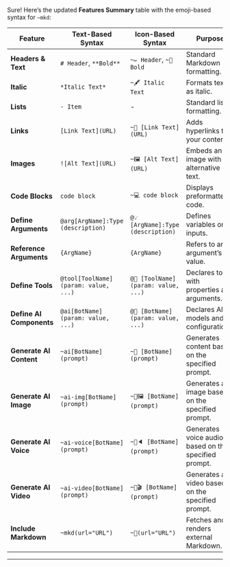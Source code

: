 Sure! Here’s the updated **Features Summary** table with the emoji-based syntax for `~mkd`:

| **Feature**             | **Text-Based Syntax**              | **Icon-Based Syntax**              | **Purpose**                                        |
|--------------------------|-------------------------------------|-------------------------------------|----------------------------------------------------|
| **Headers & Text**       | `# Header`, `**Bold**`             | `~✏️ Header`, `~🌟 Bold`             | Standard Markdown formatting.                     |
| **Italic**               | `*Italic Text*`                   | `~🖋️ Italic Text`                   | Formats text as italic.                           |
| **Lists**                | `- Item`                         | -                                   | Standard list formatting.                         |
| **Links**                | `[Link Text](URL)`               | `~🔗 [Link Text](URL)`               | Adds hyperlinks to your content.                 |
| **Images**               | `![Alt Text](URL)`               | `~🖼️ [Alt Text](URL)`               | Embeds an image with alternative text.           |
| **Code Blocks**          | ``````code block``````             | `~💻 code block`                     | Displays preformatted code.                      |
| **Define Arguments**     | `@arg[ArgName]:Type (description)` | `@💡 [ArgName]:Type (description)`  | Defines variables or inputs.                     |
| **Reference Arguments**  | `{ArgName}`                       | `{ArgName}`                         | Refers to an argument’s value.                   |
| **Define Tools**         | `@tool[ToolName](param: value, ...)` | `@🔧 [ToolName](param: value, ...)` | Declares tools with properties and arguments.    |
| **Define AI Components** | `@ai[BotName](param: value, ...)` | `@🤖 [BotName](param: value, ...)` | Declares AI models and configurations.           |
| **Generate AI Content**  | `~ai[BotName](prompt)`           | `~🤖 [BotName](prompt)`             | Generates content based on the specified prompt. |
| **Generate AI Image**    | `~ai-img[BotName](prompt)`       | `~🤖🖼️ [BotName](prompt)`           | Generates an image based on the specified prompt.|
| **Generate AI Voice**    | `~ai-voice[BotName](prompt)`     | `~🤖🔈 [BotName](prompt)`           | Generates voice audio based on the specified prompt.|
| **Generate AI Video**    | `~ai-video[BotName](prompt)`     | `~🤖🎬 [BotName](prompt)`           | Generates a video based on the specified prompt. |
| **Include Markdown**     | `~mkd(url="URL")`                | `~📄(url="URL")`                    | Fetches and renders external Markdown.           |

---
